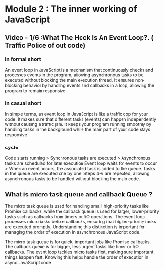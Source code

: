 # Module 2 : The inner working of JavaScript

## Video - 1/6 :What The Heck Is An Event Loop?. ( Traffic Police of out code)

### In formal short

An event loop in JavaScript is a mechanism that continuously checks and processes events in the program, allowing asynchronous tasks to be executed without blocking the main execution thread. It ensures non-blocking behavior by handling events and callbacks in a loop, allowing the program to remain responsive.

### In casual short

In simple terms, an event loop in JavaScript is like a traffic cop for your code. It makes sure that different tasks (events) can happen independently without causing a traffic jam. It keeps your program running smoothly by handling tasks in the background while the main part of your code stays responsive

### cycle

Code starts running > Synchronous tasks are executed > Asynchronous tasks are scheduled for later execution
Event loop waits for events to occur > When an event occurs, the associated task is added to the queue.
Tasks in the queue are executed one by one.
Steps 4-6 are repeated, allowing asynchronous tasks to be handled without blocking the main code.

## What is micro task queue and callback Queue ?

The micro task queue is used for handling small, high-priority tasks like Promise callbacks,
while the callback queue is used for larger, lower-priority tasks such as callbacks from timers or I/O operations.
The event loop processes micro tasks before callbacks, ensuring that higher-priority tasks are executed promptly.
Understanding this distinction is important for managing the order of execution in asynchronous JavaScript code.

The micro task queue is for quick, important jobs like Promise callbacks. 
The callback queue is for bigger, less urgent tasks like timer or I/O callbacks. 
The event loop tackles micro tasks first, making sure important things happen fast. 
Knowing this helps handle the order of execution in async JavaScript code
